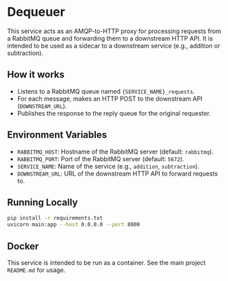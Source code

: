 # Dequeuer

This service acts as an AMQP-to-HTTP proxy for processing requests from a RabbitMQ queue and forwarding them to a downstream HTTP API. It is intended to be used as a sidecar to a downstream service (e.g., addition or subtraction).

## How it works
- Listens to a RabbitMQ queue named `{SERVICE_NAME}_requests`.
- For each message, makes an HTTP POST to the downstream API (`DOWNSTREAM_URL`).
- Publishes the response to the reply queue for the original requester.

## Environment Variables
- `RABBITMQ_HOST`: Hostname of the RabbitMQ server (default: `rabbitmq`).
- `RABBITMQ_PORT`: Port of the RabbitMQ server (default: `5672`).
- `SERVICE_NAME`: Name of the service (e.g., `addition`, `subtraction`).
- `DOWNSTREAM_URL`: URL of the downstream HTTP API to forward requests to.

## Running Locally
```bash
pip install -r requirements.txt
uvicorn main:app --host 0.0.0.0 --port 8000
```

## Docker
This service is intended to be run as a container. See the main project `README.md` for usage. 